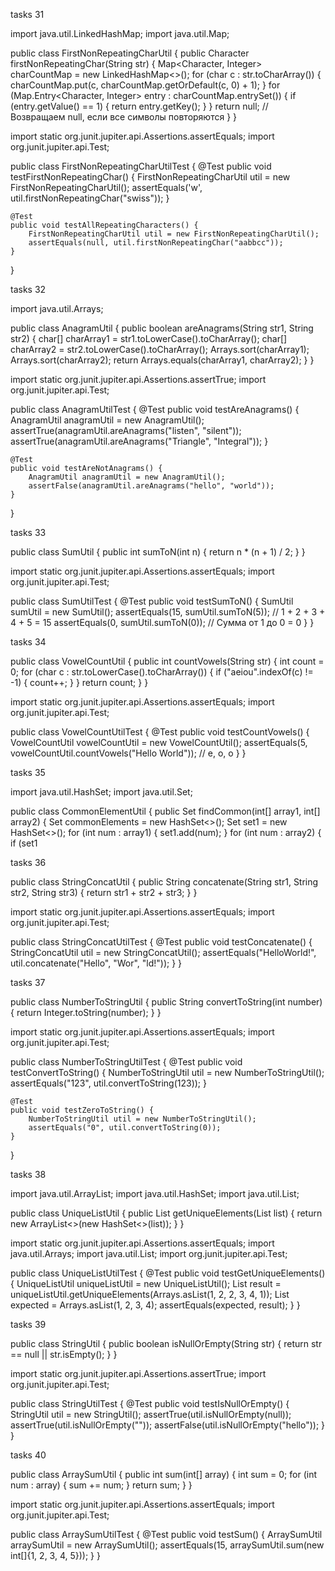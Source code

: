 tasks 31

import java.util.LinkedHashMap;
import java.util.Map;

public class FirstNonRepeatingCharUtil {
    public Character firstNonRepeatingChar(String str) {
        Map<Character, Integer> charCountMap = new LinkedHashMap<>();
        for (char c : str.toCharArray()) {
            charCountMap.put(c, charCountMap.getOrDefault(c, 0) + 1);
        }
        for (Map.Entry<Character, Integer> entry : charCountMap.entrySet()) {
            if (entry.getValue() == 1) {
                return entry.getKey();
            }
        }
        return null; // Возвращаем null, если все символы повторяются
    }
}

import static org.junit.jupiter.api.Assertions.assertEquals;
import org.junit.jupiter.api.Test;

public class FirstNonRepeatingCharUtilTest {
    @Test
    public void testFirstNonRepeatingChar() {
        FirstNonRepeatingCharUtil util = new FirstNonRepeatingCharUtil();
        assertEquals('w', util.firstNonRepeatingChar("swiss"));
    }

    @Test
    public void testAllRepeatingCharacters() {
        FirstNonRepeatingCharUtil util = new FirstNonRepeatingCharUtil();
        assertEquals(null, util.firstNonRepeatingChar("aabbcc"));
    }
}


tasks 32

import java.util.Arrays;

public class AnagramUtil {
    public boolean areAnagrams(String str1, String str2) {
        char[] charArray1 = str1.toLowerCase().toCharArray();
        char[] charArray2 = str2.toLowerCase().toCharArray();
        Arrays.sort(charArray1);
        Arrays.sort(charArray2);
        return Arrays.equals(charArray1, charArray2);
    }
}

import static org.junit.jupiter.api.Assertions.assertTrue;
import org.junit.jupiter.api.Test;

public class AnagramUtilTest {
    @Test
    public void testAreAnagrams() {
        AnagramUtil anagramUtil = new AnagramUtil();
        assertTrue(anagramUtil.areAnagrams("listen", "silent"));
        assertTrue(anagramUtil.areAnagrams("Triangle", "Integral"));
    }

    @Test
    public void testAreNotAnagrams() {
        AnagramUtil anagramUtil = new AnagramUtil();
        assertFalse(anagramUtil.areAnagrams("hello", "world"));
    }
}

tasks 33

public class SumUtil {
    public int sumToN(int n) {
        return n * (n + 1) / 2;
    }
}

import static org.junit.jupiter.api.Assertions.assertEquals;
import org.junit.jupiter.api.Test;

public class SumUtilTest {
    @Test
    public void testSumToN() {
        SumUtil sumUtil = new SumUtil();
        assertEquals(15, sumUtil.sumToN(5)); // 1 + 2 + 3 + 4 + 5 = 15
        assertEquals(0, sumUtil.sumToN(0));  // Сумма от 1 до 0 = 0
    }
}

tasks 34

public class VowelCountUtil {
    public int countVowels(String str) {
        int count = 0;
        for (char c : str.toLowerCase().toCharArray()) {
            if ("aeiou".indexOf(c) != -1) {
                count++;
            }
        }
        return count;
    }
}

import static org.junit.jupiter.api.Assertions.assertEquals;
import org.junit.jupiter.api.Test;

public class VowelCountUtilTest {
    @Test
    public void testCountVowels() {
        VowelCountUtil vowelCountUtil = new VowelCountUtil();
        assertEquals(5, vowelCountUtil.countVowels("Hello World")); // e, o, o
    }
}

tasks 35

import java.util.HashSet;
import java.util.Set;

public class CommonElementUtil {
    public Set<Integer> findCommon(int[] array1, int[] array2) {
        Set<Integer> commonElements = new HashSet<>();
        Set<Integer> set1 = new HashSet<>();
        for (int num : array1) {
            set1.add(num);
        }
        for (int num : array2) {
            if (set1

tasks 36

public class StringConcatUtil {
    public String concatenate(String str1, String str2, String str3) {
        return str1 + str2 + str3;
    }
}

import static org.junit.jupiter.api.Assertions.assertEquals;
import org.junit.jupiter.api.Test;

public class StringConcatUtilTest {
    @Test
    public void testConcatenate() {
        StringConcatUtil util = new StringConcatUtil();
        assertEquals("HelloWorld!", util.concatenate("Hello", "Wor", "ld!"));
    }
}

tasks 37 

public class NumberToStringUtil {
    public String convertToString(int number) {
        return Integer.toString(number);
    }
}

import static org.junit.jupiter.api.Assertions.assertEquals;
import org.junit.jupiter.api.Test;

public class NumberToStringUtilTest {
    @Test
    public void testConvertToString() {
        NumberToStringUtil util = new NumberToStringUtil();
        assertEquals("123", util.convertToString(123));
    }

    @Test
    public void testZeroToString() {
        NumberToStringUtil util = new NumberToStringUtil();
        assertEquals("0", util.convertToString(0));
    }
}

tasks 38 

import java.util.ArrayList;
import java.util.HashSet;
import java.util.List;

public class UniqueListUtil {
    public List<Integer> getUniqueElements(List<Integer> list) {
        return new ArrayList<>(new HashSet<>(list));
    }
}

import static org.junit.jupiter.api.Assertions.assertEquals;
import java.util.Arrays;
import java.util.List;
import org.junit.jupiter.api.Test;

public class UniqueListUtilTest {
    @Test
    public void testGetUniqueElements() {
        UniqueListUtil uniqueListUtil = new UniqueListUtil();
        List<Integer> result = uniqueListUtil.getUniqueElements(Arrays.asList(1, 2, 2, 3, 4, 1));
        List<Integer> expected = Arrays.asList(1, 2, 3, 4);
        assertEquals(expected, result);
    }
}

tasks 39 

public class StringUtil {
    public boolean isNullOrEmpty(String str) {
        return str == null || str.isEmpty();
    }
}

import static org.junit.jupiter.api.Assertions.assertTrue;
import org.junit.jupiter.api.Test;

public class StringUtilTest {
    @Test
    public void testIsNullOrEmpty() {
        StringUtil util = new StringUtil();
        assertTrue(util.isNullOrEmpty(null));
        assertTrue(util.isNullOrEmpty(""));
        assertFalse(util.isNullOrEmpty("hello"));
    }
}

tasks 40

public class ArraySumUtil {
    public int sum(int[] array) {
        int sum = 0;
        for (int num : array) {
            sum += num;
        }
        return sum;
    }
}

import static org.junit.jupiter.api.Assertions.assertEquals;
import org.junit.jupiter.api.Test;

public class ArraySumUtilTest {
    @Test
    public void testSum() {
        ArraySumUtil arraySumUtil = new ArraySumUtil();
        assertEquals(15, arraySumUtil.sum(new int[]{1, 2, 3, 4, 5}));
    }
}
